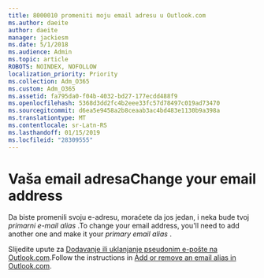 ```yaml
---
title: 8000010 promeniti moju email adresu u Outlook.com
ms.author: daeite
author: daeite
manager: jackiesm
ms.date: 5/1/2018
ms.audience: Admin
ms.topic: article
ROBOTS: NOINDEX, NOFOLLOW
localization_priority: Priority
ms.collection: Adm_O365
ms.custom: Adm_O365
ms.assetid: fa795da0-f04b-4032-bd27-177ecdd488f9
ms.openlocfilehash: 5368d3dd2fc4b2eee33fc57d78497c019ad73470
ms.sourcegitcommit: d6ea5e9458a2b8ceaab3ac4bd483e1130b9a398a
ms.translationtype: MT
ms.contentlocale: sr-Latn-RS
ms.lasthandoff: 01/15/2019
ms.locfileid: "28309555"
---
```

# <a name="change-your-email-address"></a><span data-ttu-id="702c4-102">Vaša email adresa</span><span class="sxs-lookup"><span data-stu-id="702c4-102">Change your email address</span></span>

<span data-ttu-id="702c4-103">Da biste promenili svoju e-adresu, moraćete da jos jedan, i neka bude tvoj *primarni e-mail alias* .</span><span class="sxs-lookup"><span data-stu-id="702c4-103">To change your email address, you'll need to add another one and make it your  *primary email alias*  .</span></span> 
  
<span data-ttu-id="702c4-104">Slijedite upute za [Dodavanje ili uklanjanje pseudonim e-pošte na Outlook.com](https://go.microsoft.com/fwlink/p/?linkid=873115).</span><span class="sxs-lookup"><span data-stu-id="702c4-104">Follow the instructions in [Add or remove an email alias in Outlook.com](https://go.microsoft.com/fwlink/p/?linkid=873115).</span></span>
  


